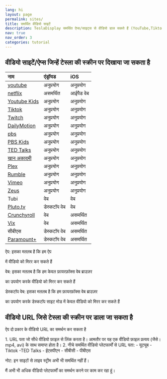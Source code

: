 ```yaml
---
lang: hi
layout: page
permalink: sites/
title: समर्थित वीडियो साइटें
description: TeslaDisplay समर्थित ऐप्स/साइट्स से वीडियो डाल सकते हैं (YouTube,Tiktok) टेस्ला को।
nav: true
nav_order: 3
categories: tutorial
---
```

<!-- _pages/sites.md -->
## वीडियो साइटें/ऐप्स जिन्हें टेस्ला की स्क्रीन पर दिखाया जा सकता है

| नाम| एंड्रॉयड| iOS           |
| :-----------| :------------| :------------|
| <a href='/youtube'> youtube </a>| अनुप्रयोग| अनुप्रयोग|
| <a href='/netflix'> netflix </a>| असमर्थित| आईपैड वेब|
| <a href='/demo-youtube-kids'>Youtube Kids</a>| अनुप्रयोग| अनुप्रयोग|
| <a href='/tiktok'>Tiktok</a>| अनुप्रयोग| अनुप्रयोग|
| <a href='/demo-twitch'>Twitch</a>| अनुप्रयोग| अनुप्रयोग|
| <a href='/demo-dailymotion'>DailyMotion</a>| अनुप्रयोग| अनुप्रयोग|
| <a href='/demo-pbs'> pbs </a>| अनुप्रयोग| अनुप्रयोग|
| <a href='/demo-pbskids'>PBS Kids</a>| अनुप्रयोग| अनुप्रयोग|
| <a href='/demo-ted'>TED Talks</a>| अनुप्रयोग| अनुप्रयोग|
| <a href='/demo-khan'> खान अकादमी </a>| अनुप्रयोग| अनुप्रयोग|
| <a href='/demo-plex'>Plex</a>| अनुप्रयोग| अनुप्रयोग|
| <a href='/demo-rumble'>Rumble</a>| अनुप्रयोग| अनुप्रयोग|
| <a href='/demo-vimeo'>Vimeo</a>| अनुप्रयोग| अनुप्रयोग|
| <a href='/demo-Zeus'>Zeus</a>| अनुप्रयोग| अनुप्रयोग|
| Tubi         | वेब| वेब|
| <a href='/demo-pluto'>Pluto.tv</a>| डेस्कटॉप वेब| वेब|
| <a href='/demo-crunchyroll'>Crunchyroll</a>| वेब| असमर्थित|
| <a href='/demo-ivix'>Vix</a>| वेब| असमर्थित|
| सीबीएस| डेस्कटॉप वेब| असमर्थित|
| <a href='/demo-paramount'>Paramount+</a>| डेस्कटॉप वेब| असमर्थित|

<p> ऐप: इसका मतलब है कि हम ऐप </p> में वीडियो को मिरर कर सकते हैं
<p> वेब: इसका मतलब है कि हम केवल फ़ायरफ़ॉक्स वेब ब्राउज़र </p> का उपयोग करके वीडियो को मिरर कर सकते हैं
<p> डेस्कटॉप वेब: इसका मतलब है कि हम फ़ायरफ़ॉक्स वेब ब्राउज़र </p> का उपयोग करके डेस्कटॉप साइट मोड में केवल वीडियो को मिरर कर सकते हैं


## वीडियो URL जिसे टेस्ला की स्क्रीन पर डाला जा सकता है
<p name= "video_url"  id= "video_url" >
ऐप दो प्रकार के वीडियो URL का समर्थन कर सकता है
</p>
1. URL पता जो सीधे वीडियो फ़ाइल से लिंक करता है। आमतौर पर यह एक वीडियो फ़ाइल प्रत्यय (जैसे। mp4, avi) के साथ समाप्त होता है।
2. नीचे समर्थित वीडियो प्लेटफार्मों से URL पता:
  - यूट्यूब
  -Tiktok
  -TED Talks
  - ईएसपीएन
  - सीबीसी
  - पीबीएस

<p> नोट: इन साइटों से लाइव स्ट्रीम अभी भी समर्थित नहीं हैं। </p>
<p> मैं अभी भी अधिक वीडियो प्लेटफार्मों का समर्थन करने पर काम कर रहा हूं। </p>

